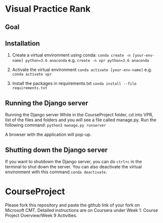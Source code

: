 # Visual Practice Rank
## Goal

## Installation
1. Create a virtual environment using conda:
`conda create -n [your-env-name] python=3.6 anaconda`
e.g. `create -n vpr python=3.6 anaconda`

2. Activate the virtual environment
`conda activate [your-env-name]`
e.g. `conda activate vpr`

3. Install the packages in requirements.txt
`conda install --file requirements.txt`

## Running the Django server
Running the Django server
While in the CourseProject folder, cd into VPR, list of the files and folders and you will see a file called manage.py. Run the following command:
`python3 manage.py runserver`

A browser with the application will pop-up.

## Shutting down the Django server
If you want to shutdown the Django server, you can do `ctrl+c` in the terminal to shut down the server. You can also deactivate the virtual environment with this command `conda deactivate`.

# CourseProject

Please fork this repository and paste the github link of your fork on Microsoft CMT. Detailed instructions are on Coursera under Week 1: Course Project Overview/Week 9 Activities.

